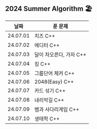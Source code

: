 ## 2024 Summer Algorithm 🏖

| 날짜     | 푼 문제                 |
| -------- | ----------------------- |
| 24.07.01 | 치즈 C++                |
| 24.07.02 | 에디터 C++              |
| 24.07.03 | 달이 차오른다, 가자 C++ |
| 24.07.04 | 킹 C++                  |
| 24.07.05 | 그룹단어 체커 C++       |
| 24.07.06 | 2048(Easy) C++          |
| 24.07.07 | 카드 섞기 C++           |
| 24.07.08 | 내리막길 C++            |
| 24.07.09 | 뱀과 사다리게임 C++     |
| 24.07.10 | 생태학 C++              |
